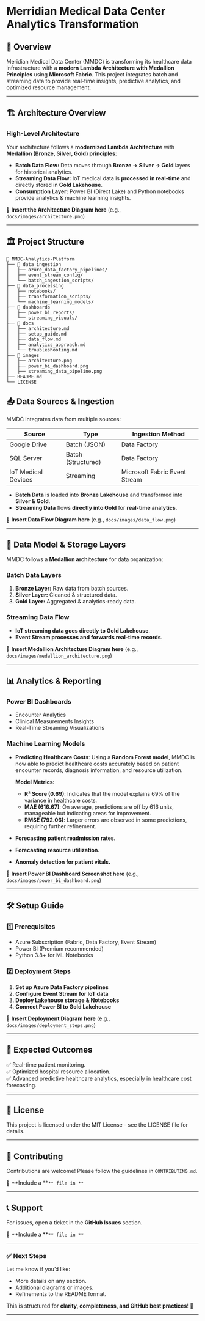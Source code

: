 # Merridian Medical Data Center Analytics Transformation
## 📌 Overview

Meridian Medical Data Center (MMDC) is transforming its healthcare data infrastructure with a **modern Lambda Architecture with Medallion Principles** using **Microsoft Fabric**. This project integrates batch and streaming data to provide real-time insights, predictive analytics, and optimized resource management.

---

## 🏗️ **Architecture Overview**

### **High-Level Architecture**

Your architecture follows a **modernized Lambda Architecture** with **Medallion (Bronze, Silver, Gold) principles**:

- **Batch Data Flow:** Data moves through **Bronze → Silver → Gold** layers for historical analytics.
- **Streaming Data Flow:** IoT medical data is **processed in real-time** and directly stored in **Gold Lakehouse**.
- **Consumption Layer:** Power BI (Direct Lake) and Python notebooks provide analytics & machine learning insights.

📌 **Insert the Architecture Diagram here** (e.g., `docs/images/architecture.png`)

---

## 🏛️ **Project Structure**

```
📂 MMDC-Analytics-Platform
├── 📁 data_ingestion
│   ├── azure_data_factory_pipelines/
│   ├── event_stream_config/
│   └── batch_ingestion_scripts/
├── 📁 data_processing
│   ├── notebooks/
│   ├── transformation_scripts/
│   └── machine_learning_models/
├── 📁 dashboards
│   ├── power_bi_reports/
│   └── streaming_visuals/
├── 📁 docs
│   ├── architecture.md
│   ├── setup_guide.md
│   ├── data_flow.md
│   ├── analytics_approach.md
│   └── troubleshooting.md
├── 📁 images
│   ├── architecture.png
│   ├── power_bi_dashboard.png
│   ├── streaming_data_pipeline.png
├── README.md
└── LICENSE
```


## 📥 **Data Sources & Ingestion**

MMDC integrates data from multiple sources:

| Source              | Type               | Ingestion Method              |
| ------------------- | ------------------ | ----------------------------- |
| Google Drive        | Batch (JSON)       |  Data Factory            |
| SQL Server          | Batch (Structured) |  Data Factory            |
| IoT Medical Devices | Streaming          | Microsoft Fabric Event Stream |

- **Batch Data** is loaded into **Bronze Lakehouse** and transformed into **Silver & Gold**.
- **Streaming Data** flows **directly into Gold** for **real-time analytics**.

📌 **Insert Data Flow Diagram here** (e.g., `docs/images/data_flow.png`)

---

## 🔀 **Data Model & Storage Layers**

MMDC follows a **Medallion architecture** for data organization:

### **Batch Data Layers**

1. **Bronze Layer:** Raw data from batch sources.
2. **Silver Layer:** Cleaned & structured data.
3. **Gold Layer:** Aggregated & analytics-ready data.

### **Streaming Data Flow**

- **IoT streaming data goes directly to Gold Lakehouse**.
- **Event Stream processes and forwards real-time records**.

📌 **Insert Medallion Architecture Diagram here** (e.g., `docs/images/medallion_architecture.png`)

---

## 📊 **Analytics & Reporting**

### **Power BI Dashboards**

- Encounter Analytics
- Clinical Measurements Insights
- Real-Time Streaming Visualizations

### **Machine Learning Models**

- **Predicting Healthcare Costs**: Using a **Random Forest model**, MMDC is now able to predict healthcare costs accurately based on patient encounter records, diagnosis information, and resource utilization.
  
  **Model Metrics:**
  - **R² Score (0.69)**: Indicates that the model explains 69% of the variance in healthcare costs.
  - **MAE (616.67)**: On average, predictions are off by 616 units, manageable but indicating areas for improvement.
  - **RMSE (792.06)**: Larger errors are observed in some predictions, requiring further refinement.
  
- **Forecasting patient readmission rates.**
- **Forecasting resource utilization.**
- **Anomaly detection for patient vitals.**

📌 **Insert Power BI Dashboard Screenshot here** (e.g., `docs/images/power_bi_dashboard.png`)

---

## 🛠️ **Setup Guide**

### **1️⃣ Prerequisites**

- Azure Subscription (Fabric, Data Factory, Event Stream)
- Power BI (Premium recommended)
- Python 3.8+ for ML Notebooks

### **2️⃣ Deployment Steps**

1. **Set up Azure Data Factory pipelines**
2. **Configure Event Stream for IoT data**
3. **Deploy Lakehouse storage & Notebooks**
4. **Connect Power BI to Gold Lakehouse**

📌 **Insert Deployment Diagram here** (e.g., `docs/images/deployment_steps.png`)

---

## 🚀 **Expected Outcomes**

✅ Real-time patient monitoring.  
✅ Optimized hospital resource allocation.  
✅ Advanced predictive healthcare analytics, especially in healthcare cost forecasting.

---

## 📜 **License**

This project is licensed under the MIT License - see the LICENSE file for details.

---

## 🤝 **Contributing**

Contributions are welcome! Please follow the guidelines in `CONTRIBUTING.md`.

📌 **Include a **``** file in **``

---

## 📞 **Support**

For issues, open a ticket in the **GitHub Issues** section.

📌 **Include a **``** file in **``

---

### ✅ **Next Steps**

Let me know if you’d like:

- More details on any section.
- Additional diagrams or images.
- Refinements to the README format.

This is structured for **clarity, completeness, and GitHub best practices**! 🚀

---

